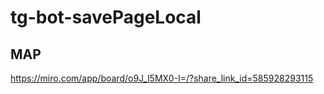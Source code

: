 # tg-bot-savePageLocal

## MAP

https://miro.com/app/board/o9J_l5MX0-I=/?share_link_id=585928293115
